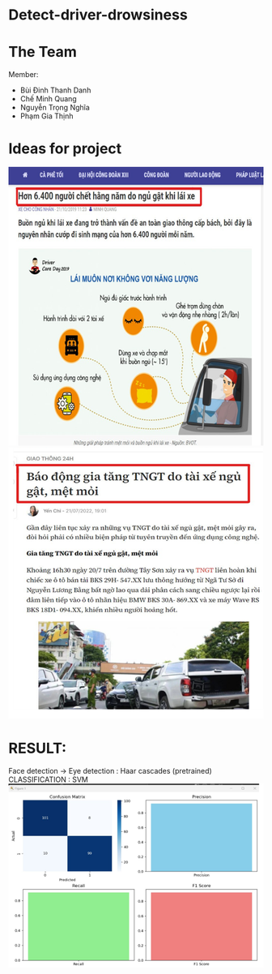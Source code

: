 # Detect-driver-drowsiness
# The Team
Member:
- Bùi Đinh Thanh Danh 
- Chế Minh Quang       
- Nguyễn Trọng Nghĩa
- Phạm Gia Thịnh 


# Ideas for project

![alt text](image-1.png)
![alt text](image-2.png)

# RESULT: 
Face detection -> Eye detection : Haar cascades (pretrained)
CLASSIFICATION : SVM
![alt text](image.png)

